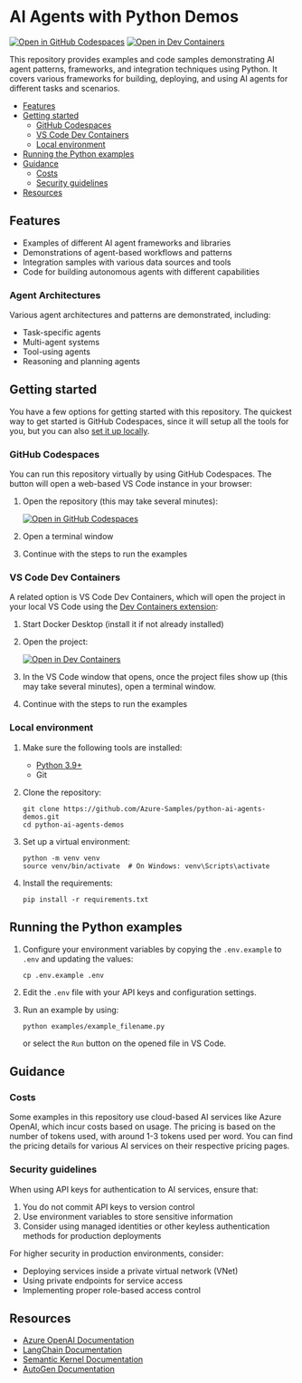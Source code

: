 <!--
---
name: AI Agents with Python Demos
description: Collection of Python examples demonstrating various AI agent patterns, frameworks, and integration techniques.
languages:
- python
products:
- azure-openai
- azure
page_type: sample
urlFragment: python-ai-agents-demos
---
-->
# AI Agents with Python Demos

[![Open in GitHub Codespaces](https://img.shields.io/static/v1?style=for-the-badge&label=GitHub+Codespaces&message=Open&color=brightgreen&logo=github)](https://github.com/codespaces/new?hide_repo_select=true&ref=main&skip_quickstart=true&machine=basicLinux32gb&repo=784926917&devcontainer_path=.devcontainer%2Fdevcontainer.json&geo=WestUs2)
[![Open in Dev Containers](https://img.shields.io/static/v1?style=for-the-badge&label=Dev%20Containers&message=Open&color=blue&logo=visualstudiocode)](https://vscode.dev/redirect?url=vscode://ms-vscode-remote.remote-containers/cloneInVolume?url=https://github.com/Azure-Samples/python-ai-agents-demos)

This repository provides examples and code samples demonstrating AI agent patterns, frameworks, and integration techniques using Python. It covers various frameworks for building, deploying, and using AI agents for different tasks and scenarios.

* [Features](#features)
* [Getting started](#getting-started)
  * [GitHub Codespaces](#github-codespaces)
  * [VS Code Dev Containers](#vs-code-dev-containers)
  * [Local environment](#local-environment)
* [Running the Python examples](#running-the-python-examples)
* [Guidance](#guidance)
  * [Costs](#costs)
  * [Security guidelines](#security-guidelines)
* [Resources](#resources)

## Features

* Examples of different AI agent frameworks and libraries
* Demonstrations of agent-based workflows and patterns
* Integration samples with various data sources and tools
* Code for building autonomous agents with different capabilities

### Agent Architectures

Various agent architectures and patterns are demonstrated, including:

* Task-specific agents
* Multi-agent systems
* Tool-using agents
* Reasoning and planning agents

## Getting started

You have a few options for getting started with this repository.
The quickest way to get started is GitHub Codespaces, since it will setup all the tools for you, but you can also [set it up locally](#local-environment).

### GitHub Codespaces

You can run this repository virtually by using GitHub Codespaces. The button will open a web-based VS Code instance in your browser:

1. Open the repository (this may take several minutes):

    [![Open in GitHub Codespaces](https://github.com/codespaces/badge.svg)](https://codespaces.new/Azure-Samples/python-ai-agents-demos)

2. Open a terminal window
3. Continue with the steps to run the examples

### VS Code Dev Containers

A related option is VS Code Dev Containers, which will open the project in your local VS Code using the [Dev Containers extension](https://marketplace.visualstudio.com/items?itemName=ms-vscode-remote.remote-containers):

1. Start Docker Desktop (install it if not already installed)
2. Open the project:

    [![Open in Dev Containers](https://img.shields.io/static/v1?style=for-the-badge&label=Dev%20Containers&message=Open&color=blue&logo=visualstudiocode)](https://vscode.dev/redirect?url=vscode://ms-vscode-remote.remote-containers/cloneInVolume?url=https://github.com/azure-samples/python-ai-agents-demos)

3. In the VS Code window that opens, once the project files show up (this may take several minutes), open a terminal window.
4. Continue with the steps to run the examples

### Local environment

1. Make sure the following tools are installed:

    * [Python 3.9+](https://www.python.org/downloads/)
    * Git

2. Clone the repository:

    ```shell
    git clone https://github.com/Azure-Samples/python-ai-agents-demos.git
    cd python-ai-agents-demos
    ```

3. Set up a virtual environment:

    ```shell
    python -m venv venv
    source venv/bin/activate  # On Windows: venv\Scripts\activate
    ```

4. Install the requirements:

    ```shell
    pip install -r requirements.txt
    ```

## Running the Python examples

1. Configure your environment variables by copying the `.env.example` to `.env` and updating the values:

    ```shell
    cp .env.example .env
    ```

2. Edit the `.env` file with your API keys and configuration settings.

3. Run an example by using:

    ```shell
    python examples/example_filename.py
    ```

   or select the `Run` button on the opened file in VS Code.

## Guidance

### Costs

Some examples in this repository use cloud-based AI services like Azure OpenAI, which incur costs based on usage. 
The pricing is based on the number of tokens used, with around 1-3 tokens used per word. You can find the pricing details 
for various AI services on their respective pricing pages.

### Security guidelines

When using API keys for authentication to AI services, ensure that:

1. You do not commit API keys to version control
2. Use environment variables to store sensitive information
3. Consider using managed identities or other keyless authentication methods for production deployments

For higher security in production environments, consider:
- Deploying services inside a private virtual network (VNet)
- Using private endpoints for service access
- Implementing proper role-based access control

## Resources

* [Azure OpenAI Documentation](https://learn.microsoft.com/azure/ai-services/openai/)
* [LangChain Documentation](https://python.langchain.com/docs/get_started/introduction)
* [Semantic Kernel Documentation](https://learn.microsoft.com/semantic-kernel/overview/)
* [AutoGen Documentation](https://microsoft.github.io/autogen/)
